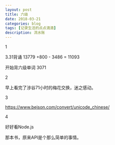 ```yaml
---
layout: post
title: 六级
date: 2018-03-21
categories: blog
tags: [记录生活的点点滴滴]
description: 流水账
---
```


1

3.31背诵 13779 +800 - 3486 = 11093

开始背六级单词 3071

2

早上看完了涉谷71小时的梅花交换，迷之感动。

3

https://www.bejson.com/convert/unicode_chinese/

4

好好看Node.js

那本书，原来API是个那么简单的事情。









